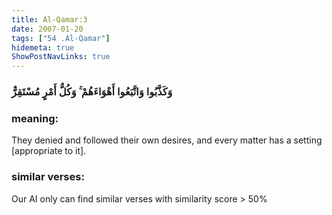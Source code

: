 ```yaml
---
title: Al-Qamar:3
date: 2007-01-20
tags: ["54 .Al-Qamar"]
hidemeta: true 
ShowPostNavLinks: true 
---
```

### وَكَذَّبُوا وَاتَّبَعُوا أَهْوَاءَهُمْ ۚ وَكُلُّ أَمْرٍ مُسْتَقِرٌّ
### meaning: 
They denied and followed their own desires, and every matter has a setting [appropriate to it].
### similar verses: 

Our AI only can find similar verses with similarity score > 50% 




